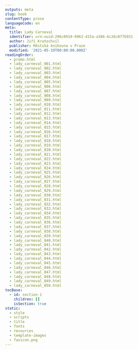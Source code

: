 ```yaml
---
outputs: meta
slug: book
contentType: prose
languageCode: en
meta:
  title: Lady Carneval
  identifier: urn:uuid:296c0919-9963-415a-a386-6c26c077b931
  author: Jiří Kratochvil
  publisher: Městská knihovna v Praze
  modified: '2021-05-19T00:00:00.000Z'
readingOrder:
  - promo.html
  - lady_carneval_001.html
  - lady_carneval_002.html
  - lady_carneval_003.html
  - lady_carneval_004.html
  - lady_carneval_005.html
  - lady_carneval_006.html
  - lady_carneval_007.html
  - lady_carneval_008.html
  - lady_carneval_009.html
  - lady_carneval_010.html
  - lady_carneval_011.html
  - lady_carneval_012.html
  - lady_carneval_013.html
  - lady_carneval_014.html
  - lady_carneval_015.html
  - lady_carneval_016.html
  - lady_carneval_017.html
  - lady_carneval_018.html
  - lady_carneval_019.html
  - lady_carneval_020.html
  - lady_carneval_021.html
  - lady_carneval_022.html
  - lady_carneval_023.html
  - lady_carneval_024.html
  - lady_carneval_025.html
  - lady_carneval_026.html
  - lady_carneval_027.html
  - lady_carneval_028.html
  - lady_carneval_029.html
  - lady_carneval_030.html
  - lady_carneval_031.html
  - lady_carneval_032.html
  - lady_carneval_033.html
  - lady_carneval_034.html
  - lady_carneval_035.html
  - lady_carneval_036.html
  - lady_carneval_037.html
  - lady_carneval_038.html
  - lady_carneval_039.html
  - lady_carneval_040.html
  - lady_carneval_041.html
  - lady_carneval_042.html
  - lady_carneval_043.html
  - lady_carneval_044.html
  - lady_carneval_045.html
  - lady_carneval_046.html
  - lady_carneval_047.html
  - lady_carneval_048.html
  - lady_carneval_049.html
  - lady_carneval_050.html
tocBase:
  - id: section-1
    children: []
    isSection: true
static:
  - style
  - scripts
  - title
  - fonts
  - resources
  - template-images
  - favicon.png
---
```

